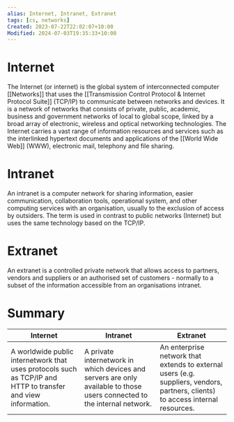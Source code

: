 ```yaml
---
alias: Internet, Intranet, Extranet
tags: [cs, networks]
Created: 2023-07-22T22:02:07+10:00
Modified: 2024-07-03T19:35:33+10:00
---
```

# Internet
The Internet (or internet) is the global system of interconnected computer [[Networks]] that uses the [[Transmission Control Protocol & Internet Protocol Suite]] (TCP/IP) to communicate between networks and devices. It is a network of networks that consists of private, public, academic, business and government networks of local to global scope, linked by a broad array of electronic, wireless and optical networking technologies. The Internet carries a vast range of information resources and services such as the interlinked hypertext documents and applications of the [[World Wide Web]] (WWW), electronic mail, telephony and file sharing.

# Intranet 
An intranet is a computer network for sharing information, easier communication, collaboration tools, operational system, and other computing services with an organisation, usually to the exclusion of access by outsiders. The term is used in contrast to public networks (Internet) but uses the same technology based on the TCP/IP.

# Extranet
An extranet is a controlled private network that allows access to partners, vendors and suppliers or an authorised set of customers - normally to a subset of the information accessible from an organisations intranet. 

# Summary

| Internet   | Intranet   | Extranet   |
|------------|------------|------------|
| A worldwide public internetwork that uses protocols such as TCP/IP and HTTP to transfer and view information. | A private internetwork in which devices and servers are only available to those users connected to the internal network. | An enterprise network that extends to external users (e.g. suppliers, vendors, partners, clients) to access internal resources. |
